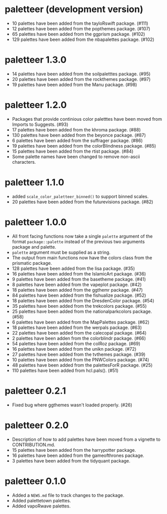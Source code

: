 # paletteer (development version)

* 10 palettes have been added from the tayloRswift package. (#111)
* 12 palettes have been added from the popthemes package. (#107)
* 65 palettes have been added from the ggprism package. (#102)
* 129 palettes have been added from the nbapalettes package. (#102)

# paletteer 1.3.0

* 14 palettes have been added from the soilpaletttes package. (#95)
* 20 palettes have been added from the rockthemes package. (#97)
* 19 palettes have been added from the Manu package. (#98)

# paletteer 1.2.0

* Packages that provide continious color paletttes have been moved from Imports to Suggests. (#93)
* 17 palettes have been added from the khroma package. (#88)
* 130 palettes have been added from the beyonce package. (#87)
* 6 palettes have been added from the suffrager package. (#86)
* 19 palettes have been added from the colorBlindness package. (#85)
* 15 palettes have been added from the rtist package. (#84)
* Some palette names have been changed to remove non-ascii characters.

# paletteer 1.1.0

* added `scale_color_paletteer_binned()` to support binned scales.
* 20 palettes have been added from the futurevisions package. (#82)

# paletteer 1.0.0

* All front facing functions now take a single `palette` argument of the format `package::palette` instead of the  previous two arguments package and palette.
* `palette` argument must be supplied as a string.
* The output from main functions now have the colors class from the prismatic package.
* 128 palettes have been added from the lisa package. (#35)
* 16 palettes have been added from the IslamicArt package. (#36)
* 9 palettes have been added from the basetheme package. (#41)
* 8 palettes have been added from the vapeplot package. (#42)
* 18 palettes have been added from the ggthemr package. (#47)
* 84 palettes have been added from the fishualize package. (#52)
* 18 palettes have been added from the DresdenColor package. (#54)
* 35 palettes have been added from the trekcolors package. (#55)
* 25 palettes have been added from the nationalparkcolors package. (#58)
* 6 palettes have been added from the MapPalettes package. (#62)
* 18 palettes have been added from the werpals package. (#63)
* 22 palettes have been added from the calecopal package. (#64)
* 2 palettes have been adden from the colorblindr package. (#66)
* 54 palettes have been added from the colRoz package. (#69)
* 16 palettes have been added from the unikn package. (#72)
* 27 palettes have been added from the tvthemes package. (#39)
* 10 palettes have been added from the PNWColors package. (#74)
* 48 palettes have been added from the palettesForR package. (#25)
* 110 palettes have been added from hcl.pals(). (#51)

# paletteer 0.2.1

* Fixed bug where ggthemes wasn't loaded properly. (#26)

# paletteer 0.2.0

* Description of how to add palettes have been moved from a vignette to CONTRIBUTION.md.
* 15 palettes have been added from the harrypotter package.
* 16 palettes have been added from the gameofthrones package.
* 3 palettes have been added from the tidyquant package.

# paletteer 0.1.0

* Added a `NEWS.md` file to track changes to the package.
* Added palettetown palettes.
* Added vapoRwave palettes.
